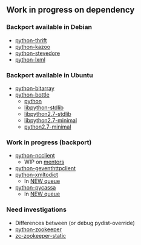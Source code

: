 ## Work in progress on dependency

### Backport available in Debian

* [python-thrift](http://ftp.de.debian.org/debian/pool/main/p/python-thrift/python-thrift_0.9.0-1_amd64.deb)
* [python-kazoo](http://ftp.de.debian.org/debian/pool/main/k/kazoo/python-kazoo_1.3.1-1_all.deb)
* [python-stevedore](http://ftp.de.debian.org/debian/pool/main/s/stevedore/python-stevedore_0.14.1-1_all.deb)
* [python-lxml](http://ftp.de.debian.org/debian/pool/main/l/lxml/python-lxml_3.3.1-1~bpo70+1_amd64.deb)

### Backport available in Ubuntu

* [python-bitarray](http://de.archive.ubuntu.com/ubuntu/pool/universe/p/python-bitarray/python-bitarray_0.8.0-2_amd64.deb)
* [python-bottle](http://de.archive.ubuntu.com/ubuntu/pool/universe/p/python-bottle/python-bottle_0.11.6-1_all.deb)
  * [python](http://de.archive.ubuntu.com/ubuntu/pool/main/p/python-defaults/python_2.7.5-5ubuntu1_amd64.deb)
  * [libpython-stdlib](http://de.archive.ubuntu.com/ubuntu/pool/main/p/python-defaults/libpython-stdlib_2.7.5-5ubuntu1_amd64.deb)
  * [libpython2.7-stdlib](http://security.ubuntu.com/ubuntu/pool/main/p/python2.7/libpython2.7-stdlib_2.7.5-8ubuntu3.1_amd64.deb)
  * [libpython2.7-minimal](http://security.ubuntu.com/ubuntu/pool/main/p/python2.7/libpython2.7-minimal_2.7.5-8ubuntu3.1_amd64.deb)
  * [python2.7-minimal](http://security.ubuntu.com/ubuntu/pool/main/p/python2.7/python2.7-minimal_2.7.5-8ubuntu3.1_amd64.deb)

### Work in progress (backport)

* [python-ncclient](http://anonscm.debian.org/gitweb/?p=collab-maint/python-ncclient.git)
  * WIP on [mentors](http://mentors.debian.net/debian/pool/main/p/python-ncclient/python-ncclient_0.4.1-1.dsc)
* [python-geventhttpclient](http://anonscm.debian.org/gitweb/?p=collab-maint/python-geventhttpclient.git)
* [python-xmltodict](http://anonscm.debian.org/gitweb/?p=collab-maint/python-xmltodict.git)
  * In [NEW queue](http://ftp-master.debian.org/new/python-xmltodict_0.9.0-1.html)
* [python-pycassa](http://anonscm.debian.org/gitweb/?p=collab-maint/pycassa.git)
  * In [NEW queue](http://ftp-master.debian.org/new/pycassa_1.11.0-1.html)

### Need investigations

* Differences between (or debug pydist-override)
 * [python-zookeeper](https://packages.debian.org/wheezy/python-zookeeper)
 * [zc-zookeeper-static](https://github.com/python-zk/zc-zookeeper-static)
